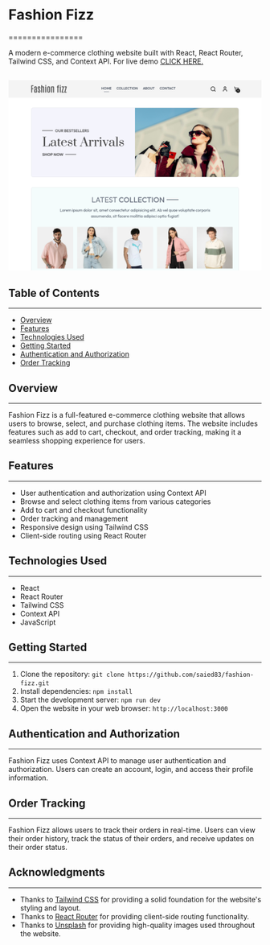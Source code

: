 # Fashion Fizz

================

A modern e-commerce clothing website built with React, React Router, Tailwind CSS, and Context API. For live demo <a href="https://fashion-fizz.vercel.app/">CLICK HERE.</a>

##

![](https://github.com/saied83/fashion-fizz/blob/main/fashion-fizz.png?raw=true)

## Table of Contents

---

- [Overview](#overview)
- [Features](#features)
- [Technologies Used](#technologies-used)
- [Getting Started](#getting-started)
- [Authentication and Authorization](#authentication-and-authorization)
- [Order Tracking](#order-tracking)

## Overview

---

Fashion Fizz is a full-featured e-commerce clothing website that allows users to browse, select, and purchase clothing items. The website includes features such as add to cart, checkout, and order tracking, making it a seamless shopping experience for users.

## Features

---

- User authentication and authorization using Context API
- Browse and select clothing items from various categories
- Add to cart and checkout functionality
- Order tracking and management
- Responsive design using Tailwind CSS
- Client-side routing using React Router

## Technologies Used

---

- React
- React Router
- Tailwind CSS
- Context API
- JavaScript

## Getting Started

---

1. Clone the repository: `git clone https://github.com/saied83/fashion-fizz.git`
2. Install dependencies: `npm install`
3. Start the development server: `npm run dev`
4. Open the website in your web browser: `http://localhost:3000`

## Authentication and Authorization

---

Fashion Fizz uses Context API to manage user authentication and authorization. Users can create an account, login, and access their profile information.

## Order Tracking

---

Fashion Fizz allows users to track their orders in real-time. Users can view their order history, track the status of their orders, and receive updates on their order status.

## Acknowledgments

---

- Thanks to [Tailwind CSS](https://tailwindcss.com/) for providing a solid foundation for the website's styling and layout.
- Thanks to [React Router](https://reactrouter.com/) for providing client-side routing functionality.
- Thanks to [Unsplash](https://unsplash.com/) for providing high-quality images used throughout the website.
